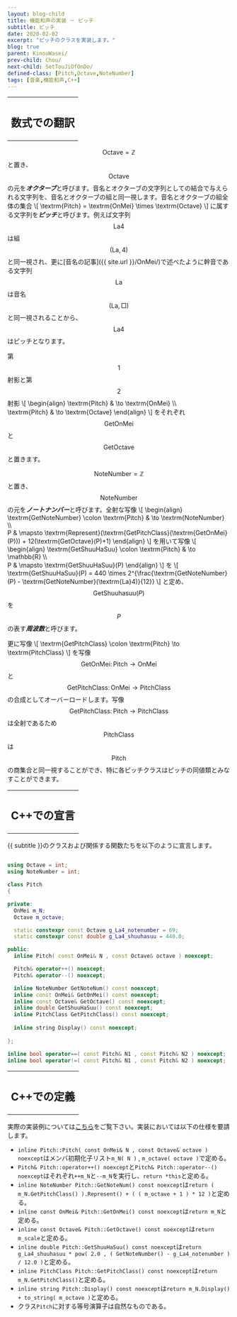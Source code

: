 ```yaml
---
layout: blog-child
title: 機能和声の実装 － ピッチ
subtitle: ピッチ
date: 2020-02-02
excerpt: "ピッチのクラスを実装します。"
blog: true
parent: KinouWasei/
prev-child: Chou/
next-child: SetTouJiOfOnDo/
defined-class: [Pitch,Octave,NoteNumber]
tags: [音楽,機能和声,C++]
---
```


<table>
  <tr>
    <th>
      <h2>数式での翻訳</h2>
    </th>
  </tr>
</table>

$$\textrm{Octave} = \mathbb{Z}$$と置き、$$\textrm{Octave}$$の元を***オクターブ***と呼びます。音名とオクターブの文字列としての結合で与えられる文字列を、音名とオクターブの組と同一視します。音名とオクターブの組全体の集合
\\[
\textrm{Pitch} = \textrm{OnMei} \times \textrm{Octave}
\\]
に属する文字列を***ピッチ***と呼びます。例えば文字列$$\textrm{La}4$$は組$$(\textrm{La},4)$$と同一視され、更に[音名の記事]({{ site.url }}/OnMei/)で述べたように幹音である文字列$$\textrm{La}$$は音名$$(\textrm{La},\textrm{□})$$と同一視されることから、$$\textrm{La}4$$はピッチとなります。

第$$1$$射影と第$$2$$射影
\\[
\begin{align}
\textrm{Pitch} & \to \textrm{OnMei} \\\\\
\textrm{Pitch} & \to \textrm{Octave}
\end{align}
\\]
をそれぞれ$$\textrm{GetOnMei}$$と$$\textrm{GetOctave}$$と置きます。

$$\textrm{NoteNumber} = \mathbb{Z}$$と置き、$$\textrm{NoteNumber}$$の元を***ノートナンバー***と呼びます。全射な写像
\\[
\begin{align}
\textrm{GetNoteNumber} \colon \textrm{Pitch} & \to \textrm{NoteNumber} \\\\\
P & \mapsto \textrm{Represent}(\textrm{GetPitchClass}(\textrm{GetOnMei}(P))) + 12(\textrm{GetOctave}(P)+1)
\end{align}
\\]
を用いて写像
\\[
\begin{align}
\textrm{GetShuuHaSuu} \colon \textrm{Pitch} & \to \mathbb{R} \\\\\
P & \mapsto \textrm{GetShuuHaSuu}(P)
\end{align}
\\]
を
\\[
\textrm{GetShuuHaSuu}(P) = 440 \times 2^{\frac{\textrm{GetNoteNumber}(P) - \textrm{GetNoteNumber}(\textrm{La}4)}{12}}
\\]
と定め、$$\textrm{GetShuuhasuu}(P)$$を$$P$$の表す***周波数***と呼びます。

更に写像
\\[
\textrm{GetPitchClass} \colon \textrm{Pitch} \to \textrm{PitchClass}
\\]
を写像$$\textrm{GetOnMei} \colon \textrm{Pitch} \to \textrm{OnMei}$$と$$\textrm{GetPitchClass} \colon \textrm{OnMei} \to \textrm{PitchClass}$$の合成としてオーバーロードします。写像$$\textrm{GetPitchClass} \colon \textrm{Pitch} \to \textrm{PitchClass}$$は全射であるため$$\textrm{PitchClass}$$は$$\textrm{Pitch}$$の商集合と同一視することができ、特に各ピッチクラスはピッチの同値類とみなすことができます。


<table>
  <tr>
    <th>
      <h2>C++での宣言</h2>
    </th>
  </tr>
</table>

{{ subtitle }}のクラスおよび関係する関数たちを以下のように宣言します。

~~~c++

using Octave = int;
using NoteNumber = int;

class Pitch
{

private:
  OnMei m_N;
  Octave m_octave;

  static constexpr const Octave g_La4_notenumber = 69;
  static constexpr const double g_La4_shuuhasuu = 440.0;

public:
  inline Pitch( const OnMei& N , const Octave& octave ) noexcept;

  Pitch& operator++() noexcept;
  Pitch& operator--() noexcept;

  inline NoteNumber GetNoteNum() const noexcept;
  inline const OnMei& GetOnMei() const noexcept;
  inline const Octave& GetOctave() const noexcept;
  inline double GetShuuHaSuu() const noexcept;
  inline PitchClass GetPitchClass() const noexcept;
  
  inline string Display() const noexcept;
  
};

inline bool operator==( const Pitch& N1 , const Pitch& N2 ) noexcept;
inline bool operator!=( const Pitch& N1 , const Pitch& N2 ) noexcept;

~~~


<table>
  <tr>
    <th>
      <h2>C++での定義</h2>
    </th>
  </tr>
</table>

実際の実装例については[こちら](https://github.com/p-adic/cpp/tree/master/Music/OnMei/Pitch)をご覧下さい。実装においては以下の仕様を要請します。
- `inline Pitch::Pitch( const OnMei& N , const Octave& octave ) noexcept`はメンバ初期化子リスト`m_N( N )` , `m_octave( octave )`で定める。
- `Pitch& Pitch::operator++() noexcept`と`Pitch& Pitch::operator--() noexcept`はそれぞれ`++m_N`と`--m_N`を実行し、`return *this`と定める。
- `inline NoteNumber Pitch::GetNoteNum() const noexcept`は`return ( m_N.GetPitchClass() ).Represent() + ( ( m_octave + 1 ) * 12 )`と定める。
- `inline const OnMei& Pitch::GetOnMei() const noexcept`は`return m_N`と定める。
- `inline const Octave& Pitch::GetOctave() const noexcept`は`return m_scale`と定める。
- `inline double Pitch::GetShuuHaSuu() const noexcept`は`return g_La4_shuuhasuu * pow( 2.0 , ( GetNoteNumber() - g_La4_notenumber ) / 12.0 )`と定める。
- `inline PitchClass Pitch::GetPitchClass() const noexcept`は`return m_N.GetPitchClass()`と定める。
- `inline string Pitch::Display() const noexcept`は`return m_N.Display() + to_string( m_octave )`と定める。
- クラス`Pitch`に対する等号演算子は自然なものである。
